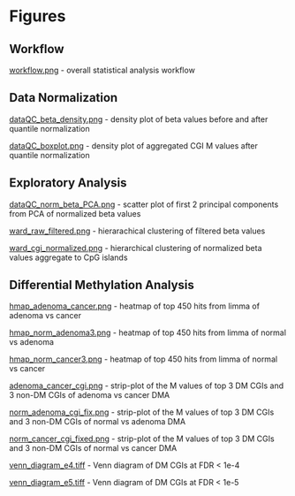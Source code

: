 # Figures

## Workflow

[workflow.png](workflow.png) - overall statistical analysis workflow

## Data Normalization

[dataQC_beta_density.png](dataQC_beta_density.png) - density plot of beta values before and after quantile normalization

[dataQC_boxplot.png](dataQC_boxplot.png) - density plot of aggregated CGI M values after quantile normalization

## Exploratory Analysis

[dataQC_norm_beta_PCA.png](dataQC_norm_beta_PCA.png) - scatter plot of first 2 principal components from PCA of normalized beta values

[ward_raw_filtered.png](ward_raw_filtered.png) - hierarachical clustering of filtered beta values

[ward_cgi_normalized.png](ward_cgi_normalized.png) - hierarchical clustering of normalized beta values aggregate to CpG islands 

## Differential Methylation Analysis

[hmap_adenoma_cancer.png](hmap_adenoma_cancer.png) - heatmap of top 450 hits from limma of adenoma vs cancer

[hmap_norm_adenoma3.png](hmap_norm_adenoma3.png) - heatmap of top 450 hits from limma of normal vs adenoma

[hmap_norm_cancer3.png](hmap_norm_cancer3.png) - heatmap of top 450 hits from limma of normal vs cancer

[adenoma_cancer_cgi.png](adenoma_cancer_cgi.png) - strip-plot of the M values of top 3 DM CGIs and 3 non-DM CGIs of adenoma vs cancer DMA

[norm_adenoma_cgi_fix.png](norm_adenoma_cgi_fix.png) - strip-plot of the M values of top 3 DM CGIs and 3 non-DM CGIs of normal vs adenoma DMA

[norm_cancer_cgi_fixed.png](norm_cancer_cgi_fixed.png) - strip-plot of the M values of top 3 DM CGIs and 3 non-DM CGIs of normal vs cancer DMA

[venn_diagram_e4.tiff](venn_diagram_e4.tiff) - Venn diagram of DM CGIs at FDR < 1e-4

[venn_diagram_e5.tiff](venn_diagram_e5.tiff) - Venn diagram of DM CGIs at FDR < 1e-5
